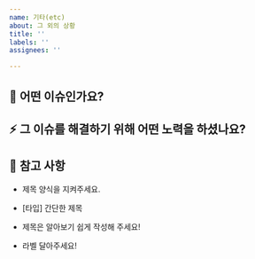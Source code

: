 ```yaml
---
name: 기타(etc)
about: 그 외의 상황
title: ''
labels: ''
assignees: ''

---
```


## :guitar: 어떤 이슈인가요?

## :zap: 그 이슈를 해결하기 위해 어떤 노력을 하셨나요?

## :memo: 참고 사항

- 제목 양식을 지켜주세요.

- [타입] 간단한 제목

- 제목은 알아보기 쉽게 작성해 주세요!

- 라벨 달아주세요!
